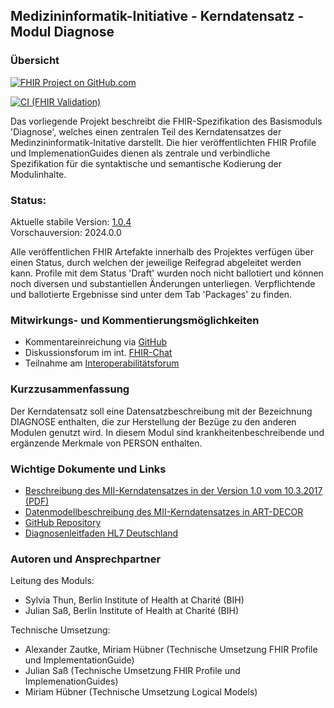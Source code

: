 ## Medizininformatik-Initiative - Kerndatensatz - Modul Diagnose

### Übersicht

[![FHIR Project on GitHub.com](https://img.shields.io/badge/FHIR_project_on_GitHub.com-kerndatensatzmodul--diagnose-green)](https://github.com/medizininformatik-initiative/kerndatensatzmodul-diagnose) 

[![CI (FHIR Validation)](https://github.com/medizininformatik-initiative/kerndatensatzmodul-diagnose/actions/workflows/main.yml/badge.svg)](https://github.com/medizininformatik-initiative/kerndatensatzmodul-diagnose/actions/workflows/main.yml)

Das vorliegende Projekt beschreibt die FHIR-Spezifikation des Basismoduls 'Diagnose', welches einen zentralen Teil des Kerndatensatzes der Medinzininformatik-Initative darstellt. Die hier veröffentlichten FHIR Profile und ImplemenationGuides dienen als zentrale und verbindliche Spezifikation für die syntaktische und semantische Kodierung der Modulinhalte.

### Status:

Aktuelle stabile Version: [1.0.4](https://simplifier.net/packages/de.medizininformatikinitiative.kerndatensatz.diagnose/1.0.4) </br>
Vorschauversion: 2024.0.0
<!-- Reifegrad: -->

Alle veröffentlichen FHIR Artefakte innerhalb des Projektes verfügen über einen Status, durch welchen der jeweilige Reifegrad abgeleitet werden kann.
Profile mit dem Status 'Draft' wurden noch nicht ballotiert und können noch diversen und substantiellen Änderungen unterliegen. Verpflichtende und ballotierte Ergebnisse sind unter dem Tab 'Packages' zu finden.

### Mitwirkungs- und Kommentierungsmöglichkeiten

* Kommentareinreichung via [GitHub](https://github.com/medizininformatik-initiative/kerndatensatzmodul-diagnose)
* Diskussionsforum im int. [FHIR-Chat](https://chat.fhir.org/#narrow/stream/179307-german.2Fmi-initiative)
* Teilnahme am [Interoperabilitätsforum](https://wiki.hl7.de/index.php?title=Interoperabilitätsforum)

### Kurzzusammenfassung

Der Kerndatensatz soll eine Datensatzbeschreibung mit der Bezeichnung DIAGNOSE enthalten, die zur Herstellung der Bezüge zu den anderen Modulen genutzt wird. 
In diesem Modul sind krankheitenbeschreibende und ergänzende Merkmale von PERSON enthalten.


### Wichtige Dokumente und Links
* [Beschreibung des MII-Kerndatensatzes in der Version 1.0 vom 10.3.2017 (PDF)](https://www.medizininformatik-initiative.de/sites/default/files/inline-files/MII_04_Kerndatensatz_1-0.pdf)
* [Datenmodellbeschreibung des MII-Kerndatensatzes in ART-DECOR](https://art-decor.org/art-decor/decor-project--mide-)
* [GitHub Repository](https://github.com/medizininformatik-initiative/kerndatensatzmodul-diagnose)
* [Diagnosenleitfaden HL7 Deutschland](https://wiki.hl7.de/index.php?title=IG:Diagnoseleitfaden)

### Autoren und Ansprechpartner

Leitung des Moduls:

* Sylvia Thun, Berlin Institute of Health at Charité (BIH)
* Julian Saß, Berlin Institute of Health at Charité (BIH)

Technische Umsetzung:

* Alexander Zautke, Miriam Hübner (Technische Umsetzung FHIR Profile und ImplementationGuide)
* Julian Saß (Technische Umsetzung FHIR Profile und ImplemenationGuides)
* Miriam Hübner (Technische Umsetzung Logical Models)

